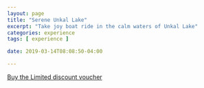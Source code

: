 ```yaml
---
layout: page
title: "Serene Unkal Lake"
excerpt: "Take joy boat ride in the calm waters of Unkal Lake"
categories: experience
tags: [ experience ]

date: 2019-03-14T08:08:50-04:00

---
```



[Buy the Limited discount voucher](https://ti.to/the-hd-tour/hd-limited-edition-march)
